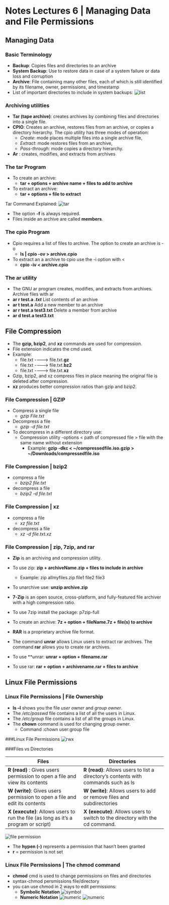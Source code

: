 # Notes Lectures 6 | Managing Data and File Permissions
## Managing Data
### Basic Terminology
* **Backup**: Copies files and directories to an archive 
* **System Backup**: Use to restore data in case of a system failure or data loss and 
corruption
* **Archive**: File containing many other files, each of which is still identified by its filename, 
owner, permissions, and timestamp
* List of important directories to include in system backups:
![list](../notes/notes6.png)

### Archiving utilities
* **Tar (tape archive)**: creates archives by combining files and directories into a single 
file. 
* **CPIO**: Creates an archive, restores files from an archive, or copies a directory 
hierarchy. The cpio utility has three modes of operation:
  * *Create*: mode places multiple files into a single archive file, 
  * *Extract*:  mode restores files from an archive, 
  * *Pass-through*: mode copies a directory hierarchy. 
* **Ar** : creates, modifies, and extracts from archives

### The tar Program
* To create an archive: 
  * **tar + options + archive name + files to add to archive**
* To extract an archive: 
  * **tar + options + file to extract**

Tar Command Explained:
![tar](../notes/tar.png)
* The option **-f** is always required.
* Files inside an archive 
are called **members**.

### The cpio Program
* Cpio requires a list of files to archive. The option to create an archive is -o
  * **ls | cpio -ov > archive.cpio**
* To extract an a archive to cpio use the -i option with <
  * **cpio -iv < archive.cpio**

### The ar utility
* The GNU ar program creates, modifies, and extracts from archives.
Archive files with ar
* **ar r test.a *.txt***
List contents of an archive
* **ar t test.a**
Add a new member to an archive
* **ar r test.a test3.txt**
Delete a member from archive
* **ar d test.a test3.txt**

## File Compression
* The **gzip, bzip2**, and **xz** commands are used for compression. 
* File extension indicates the cmd used.
* Example:
  * file.txt ----> file.txt.**gz**
  * file.txt ----> file.txt.**bz2**
  * file.txt ----> file.txt.**xz**
* Gzip, bzip2, and xz compress files in place meaning the original file is deleted after compression. 
* **xz** produces better compression ratios than gzip and bzip2.

### File Compression | GZIP
* Compress a single file
  * *gzip File.txt*
* Decompress a file
  * *gzip -d file.txt*
* To decompress in a different directory use:
  * Compression utility -options < path of compressed file > file with the same name without extension
    * Example: **gzip -dkc < ~/compressedfile.iso.gzip > ~/Downloads/compressedfile.iso**

### File Compression | bzip2
* compress a file 
  * *bzip2 file.txt*
* decompress a file 
  * *bzip2 -d file.txt*

### File Compression | xz 
* compress a file 
  * *xz file.txt*
* decompress a file 
  * *xz -d file.txt.xz*

### File Compression | zip, 7zip, and rar
* **Zip** is an archiving and compression utility.
* To use zip: **zip + archiveName.zip + files to include in archive**
  * Example: zip allmyfiles.zip file1 file2 file3
* To unarchive use: **unzip archive.zip**

* **7-Zip** is an open source, cross-platform, and fully-featured file archiver with a high compression ratio.
* To use 7zip install the package: p7zip-full
* To create an archive: **7z + option + fileName.7z + file(s) to archive**

* **RAR** is a proprietary archive file format.
* The command **unrar** allows Linux users to extract rar archives. The command **rar** allows you to create rar archives.
* To use **unrar: **unrar + option + filename.rar**
* To use rar: **rar + option + archivename.rar + files to archive**

## Linux File Permissions
### Linux File Permissions | File Ownership
* **ls –l** shows you the file *user owner* and *group owner*.
* The */etc/passwd* file contains a list of all the users in Linux.
* The */etc/group* file contains a list of all the groups in Linux.
* The **chown** command is used for changing group owner.
    * Command :chown user:group file

###Linux File Permissions
![rwx](../notes/rwx.png)

###Files vs Directories

Files | Directories
------|------------
**R (read)** : Gives users permission to open a file and view its contents | **R (read)**: Allows users to list a directory’s contents with commands such as ls
**W (write)**: Gives users permission to open a file and edit its contents  | **W (write)**: Allows users to add or remove files and subdirectories | W (write): Gives users permission to open a file and edit its contents |
**X (execute)**: Allows users to run the file (as long as it’s a program or script) | **X (execute)**: Allows users to switch to the directory with the cd command.

![file permission](../notes/filep.png)
* The **hypen (-)** represents a permission that hasn’t been granted
* **r** = permission is not set

### Linux File Permissions | The chmod command
* **chmod** cmd is used to change permissions on files and directories
* syntax-chmod persmissions file/directory
* you can use chmod in 2 ways to edit permissions:
    * **Symbolic Notation**
     ![symbol](../notes/symbol.png)
    * **Numeric Notation**
     ![numeric](../notes/num.png) ![numeric](../notes/num2.png)



